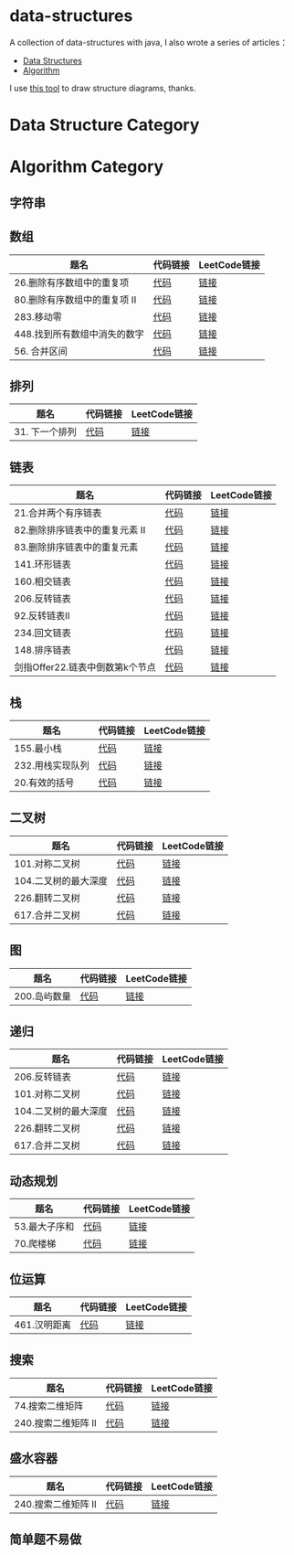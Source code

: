 # data-structures
A collection of data-structures with java, I also wrote a series of articles：

- [Data Structures](http://mingshan.fun/tags/%E6%95%B0%E6%8D%AE%E7%BB%93%E6%9E%84/)
- [Algorithm](https://mingshan.fun/tags/%E7%AE%97%E6%B3%95/)

I use [this tool](https://www.draw.io/) to draw structure diagrams, thanks.

# Data Structure Category

# Algorithm Category

## 字符串

## 数组

题名 | 代码链接 | LeetCode链接
---|---|---
26.删除有序数组中的重复项    | [代码](https://github.com/mstao/data-structures/blob/master/leetcode/code/src/me/mingshan/leetcode/L_26_RemoveDuplicates.java) | [链接](https://leetcode-cn.com/problems/remove-duplicates-from-sorted-array/)
80.删除有序数组中的重复项 II    | [代码](https://github.com/mstao/data-structures/blob/master/leetcode/code/src/me/mingshan/leetcode/L_80_RemoveDuplicates.java) | [链接](https://leetcode-cn.com/problems/remove-duplicates-from-sorted-array-ii/)
283.移动零                | [代码](https://github.com/mstao/data-structures/blob/master/leetcode/code/src/me/mingshan/leetcode/L_283_MoveZeroes.java) | [链接](https://leetcode-cn.com/problems/move-zeroes)
448.找到所有数组中消失的数字  | [代码](https://github.com/mstao/data-structures/blob/master/leetcode/code/src/me/mingshan/leetcode/L_448_FindDisappearedNumbers.java) | [链接](https://leetcode-cn.com/problems/find-all-numbers-disappeared-in-an-array)
56. 合并区间  | [代码](https://github.com/mstao/data-structures/blob/master/leetcode/code/src/me/mingshan/leetcode/L_56_Merge.java) | [链接](https://leetcode-cn.com/problems/merge-intervals)

## 排列

题名 | 代码链接 | LeetCode链接
---|---|---
31. 下一个排列  | [代码](https://github.com/mstao/data-structures/blob/master/leetcode/code/src/me/mingshan/leetcode/L_31_NextPermutation.java) | [链接](https://leetcode-cn.com/problems/next-permutation)

## 链表

题名 | 代码链接 | LeetCode链接
---|---|---
21.合并两个有序链表           | [代码](https://github.com/mstao/data-structures/blob/master/leetcode/code/src/me/mingshan/leetcode/L_21_MergeTwoLists.java) | [链接](https://leetcode-cn.com/problems/merge-two-sorted-lists/)
82.删除排序链表中的重复元素 II  | [代码](https://github.com/mstao/data-structures/blob/master/leetcode/code/src/me/mingshan/leetcode/L_82_DeleteDuplicates.java) | [链接](https://leetcode-cn.com/problems/remove-duplicates-from-sorted-list-ii/)
83.删除排序链表中的重复元素     | [代码](https://github.com/mstao/data-structures/blob/master/leetcode/code/src/me/mingshan/leetcode/L_83_DeleteDuplicates.java) | [链接](https://leetcode-cn.com/problems/remove-duplicates-from-sorted-list/)
141.环形链表                 | [代码](https://github.com/mstao/data-structures/blob/master/leetcode/code/src/me/mingshan/leetcode/L_141_HasCycle.java) | [链接](https://leetcode-cn.com/problems/linked-list-cycle)
160.相交链表                 | [代码](https://github.com/mstao/data-structures/blob/master/leetcode/code/src/me/mingshan/leetcode/L_160_GetIntersectionNode.java) | [链接](https://leetcode-cn.com/problems/intersection-of-two-linked-lists)
206.反转链表                 | [代码](https://github.com/mstao/data-structures/blob/master/leetcode/code/src/me/mingshan/leetcode/L_206_ReverseList.java) | [链接](https://leetcode-cn.com/problems/reverse-linked-list)
92.反转链表II                 | [代码](https://github.com/mstao/data-structures/blob/master/leetcode/code/src/me/mingshan/leetcode/L_92_ReverseBetween.java) | [链接](https://leetcode-cn.com/problems/reverse-linked-list-ii/)
234.回文链表                | [代码](https://github.com/mstao/data-structures/blob/master/leetcode/code/src/me/mingshan/leetcode/L_234_IsPalindrome.java) | [链接](https://leetcode-cn.com/problems/palindrome-linked-list)
148.排序链表               | [代码](https://github.com/mstao/data-structures/blob/master/leetcode/code/src/me/mingshan/leetcode/L_148_SortList.java) | [链接](https://leetcode-cn.com/problems/lian-biao-zhong-dao-shu-di-kge-jie-dian-lcof/)
剑指Offer22.链表中倒数第k个节点 | [代码](https://github.com/mstao/data-structures/blob/master/leetcode/code/src/me/mingshan/leetcode/L_剑指Offer22_GetKthFromEnd.java) | [链接](https://leetcode-cn.com/problems/lian-biao-zhong-dao-shu-di-kge-jie-dian-lcof)

## 栈

题名 | 代码链接 | LeetCode链接
---|---|---
155.最小栈          | [代码](https://github.com/mstao/data-structures/blob/master/leetcode/code/src/me/mingshan/leetcode/L_155_MinStack.java) | [链接](https://leetcode-cn.com/problems/min-stack)
232.用栈实现队列     | [代码](https://github.com/mstao/data-structures/blob/master/leetcode/code/src/me/mingshan/leetcode/L_232_MyQueue.java) | [链接](https://leetcode-cn.com/problems/implement-queue-using-stacks/)
20.有效的括号       | [代码](https://github.com/mstao/data-structures/blob/master/leetcode/code/src/me/mingshan/leetcode/L_20_IsValid.java) | [链接](https://leetcode-cn.com/problems/valid-parentheses/)

## 二叉树

题名 | 代码链接 | LeetCode链接
---|---|---
101.对称二叉树        | [代码](https://github.com/mstao/data-structures/blob/master/leetcode/code/src/me/mingshan/leetcode/L_101_IsSymmetric.java) | [链接](https://leetcode-cn.com/problems/symmetric-tree/)
104.二叉树的最大深度   | [代码](https://github.com/mstao/data-structures/blob/master/leetcode/code/src/me/mingshan/leetcode/L_104_MaxDepth.java) | [链接](https://leetcode-cn.com/problems/maximum-depth-of-binary-tree)
226.翻转二叉树        | [代码](https://github.com/mstao/data-structures/blob/master/leetcode/code/src/me/mingshan/leetcode/L_226_InvertTree.java) | [链接](https://leetcode-cn.com/problems/invert-binary-tree)
617.合并二叉树        | [代码](https://github.com/mstao/data-structures/blob/master/leetcode/code/src/me/mingshan/leetcode/L_617_MergeTrees.java) | [链接](https://leetcode-cn.com/problems/merge-two-binary-trees)

## 图

题名 | 代码链接 | LeetCode链接
---|---|---
200.岛屿数量        | [代码](https://github.com/mstao/data-structures/blob/master/leetcode/code/src/me/mingshan/leetcode/L_200_MumIslands.java) | [链接](https://leetcode-cn.com/problems/number-of-islands/)


## 递归

题名 | 代码链接 | LeetCode链接
---|---|---
206.反转链表          | [代码](https://github.com/mstao/data-structures/blob/master/leetcode/code/src/me/mingshan/leetcode/L_206_ReverseList.java) | [链接](https://leetcode-cn.com/problems/reverse-linked-list)
101.对称二叉树        | [代码](https://github.com/mstao/data-structures/blob/master/leetcode/code/src/me/mingshan/leetcode/L_101_IsSymmetric.java) | [链接](https://leetcode-cn.com/problems/symmetric-tree/)
104.二叉树的最大深度   | [代码](https://github.com/mstao/data-structures/blob/master/leetcode/code/src/me/mingshan/leetcode/L_104_MaxDepth.java) | [链接](https://leetcode-cn.com/problems/maximum-depth-of-binary-tree)
226.翻转二叉树        | [代码](https://github.com/mstao/data-structures/blob/master/leetcode/code/src/me/mingshan/leetcode/L_226_InvertTree.java) | [链接](https://leetcode-cn.com/problems/invert-binary-tree)
617.合并二叉树        | [代码](https://github.com/mstao/data-structures/blob/master/leetcode/code/src/me/mingshan/leetcode/L_617_MergeTrees.java) | [链接](https://leetcode-cn.com/problems/merge-two-binary-trees)

## 动态规划

题名 | 代码链接 | LeetCode链接
---|---|---
53.最大子序和 | [代码](https://github.com/mstao/data-structures/blob/master/leetcode/code/src/me/mingshan/leetcode/L_53_MaxSubArray.java) | [链接](https://leetcode-cn.com/problems/maximum-subarray/)
70.爬楼梯     | [代码](https://github.com/mstao/data-structures/blob/master/leetcode/code/src/me/mingshan/leetcode/L_70_ClimbStairs.java)  | [链接](https://leetcode-cn.com/problems/climbing-stairs/)

## 位运算

题名 | 代码链接 | LeetCode链接
---|---|---
461.汉明距离   | [代码](https://github.com/mstao/data-structures/blob/master/leetcode/code/src/me/mingshan/leetcode/L_461_HammingDistance.java)  | [链接](https://leetcode-cn.com/problems/hamming-distance)

## 搜索

题名 | 代码链接 | LeetCode链接
---|---|---
74.搜索二维矩阵 | [代码](https://github.com/mstao/data-structures/blob/master/leetcode/code/src/me/mingshan/leetcode/L_240_SearchMatrix.java)  | [链接](https://leetcode-cn.com/problems/search-a-2d-matrix-ii)
240.搜索二维矩阵 II  | [代码](https://github.com/mstao/data-structures/blob/master/leetcode/code/src/me/mingshan/leetcode/L_240_SearchMatrix.java)  | [链接](https://leetcode-cn.com/problems/search-a-2d-matrix-ii)

## 盛水容器

题名 | 代码链接 | LeetCode链接
---|---|---
240.搜索二维矩阵 II  | [代码](https://github.com/mstao/data-structures/blob/master/leetcode/code/src/me/mingshan/leetcode/L_面试题17_21_Trap.java)  | [链接](https://leetcode-cn.com/problems/volume-of-histogram-lcci/)

## 简单题不易做

